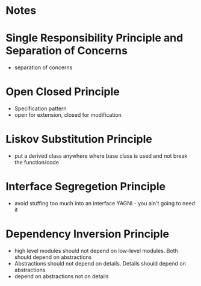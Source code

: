 # Notes

# Single Responsibility Principle and Separation of Concerns
- separation of concerns

# Open Closed Principle
- Specification pattern
- open for extension, closed for modification

# Liskov Substitution Principle
- put a derived class anywhere where base class is used and not break the function/code

# Interface Segregetion Principle
- avoid stuffing too much into an interface
YAGNI - you ain't going to need it

# Dependency Inversion Principle
- high level modules should not depend on low-level modules. Both should depend on abstractions
- Abstractions should not depend on details. Details should depend on abstractions
- depend on abstractions not on details
